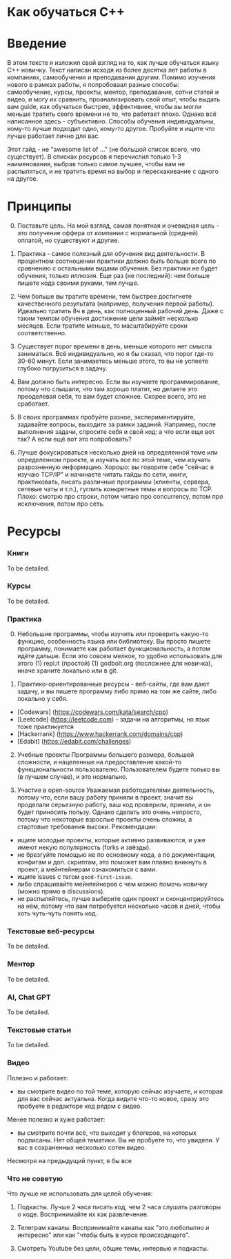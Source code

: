 # Как обучаться C++

# Введение

В этом тексте я изложил свой взгляд на то, как лучше обучаться языку C++ новичку. Текст написан исходя из более десятка лет работы в компаниях, самообучения и преподавания другим. Помимо изучения нового в рамках работы, я попробоваал разные способы: самообучение, курсы, проекты, ментор, преподавание, сотни статей и видео, и могу их сравнить, проанализировать свой опыт, чтобы выдать вам guide, как обучаться быстрее, эффективнее, чтобы вы могли меньше тратить свого времени не то, что работает плохо.
Однако всё написанное здесь - субъективно. Способы обучения индивидуальны, кому-то лучше подходит одно, кому-то другое. Пробуйте и ищите что лучше работает лично для вас.

Этот гайд - не "awesome list of ..." (не большой список всего, что существует). В списках ресурсов я перечислил только 1-3 наименования, выбрав только самое лучшее, чтобы вам не распыляться, и не тратить время на выбор и перескакивание с одного на другое.

# Принципы

0. Поставьте цель. На мой взгляд, самая понятная и очевидная цель - это получение оффера от компании с нормальной (средней) оплатой, но существуют и другие.

1. Практика - самое полезный для обучения вид деятельности. В процентном соотношении практики должно быть больше всего по сравнению с остальными видами обучения. Без практики не будет обучения, только иллюзия. Еще раз (не последний): чем больше пишете кода своими руками, тем лучше.

2. Чем больше вы тратите времени, тем быстрее достигнете качественного результата (например, получения первой работы). Идеально тратить 8ч в день, как полноценный рабочий день. Даже с таким темпом обучения достижение цели займёт несколько месяцев. Если тратите меньше, то масштабируйте сроки соответственно.

3. Существует порог времени в день, меньше которого нет смысла заниматься. Всё индивидуально, но я бы сказал, что порог где-то 30-60 минут. Если занимаетесь меньше этого, то вы не успеете глубоко погрузиться в задачу.

4. Вам должно быть интересно. Если вы изучаете программирование, потому что слышали, что там хорошо платят, но делаете это преоделевая себя, то вам будет сложнее. Скорее всего, это не сработает.

5. В своих программах пробуйте разное, экспериментируйте, задавайте вопросы, выходите за рамки заданий. Например, после выполнения задачи, спросите себя и свой код: а что если еще вот так? А если ещё вот это попробовать?

6. Лучше фокусироваться несколько дней на определенной теме или определенном проекте, и изучать все по этой теме, чем изучать разрозненную информацию. Хорошо: вы говорите себе "сейчас я изучаю TCP/IP" и начинаете читать гайды по сети, книги, практиковать, писать различные программы (клиенты, сервера, сетевые чаты и т.п.), гуглить конкретные темы и вопросы по TCP. Плохо: смотрю про строки, потом читаю про concurrency, потом про исключения, потом про сеть.


# Ресурсы

### Книги

To be detailed.


### Курсы

To be detailed.


### Практика

0. Небольшие программы, чтобы изучить или проверить какую-то функцию, особенность языка или библиотеку. Вы просто пишете программу, понимаете как работает функциональность, а потом идёте дальше.
Если это совсем мелкое, то удобно использовать для этого (1) repl.it (простой) (1) godbolt.org (посложнее для новичка), иначе храните локально или в git.

1. Практико-ориентированные ресурсы - веб-сайты, где вам дают задачу, и вы пишете программу либо прямо на том же сайте, либо локально у себя.
- [Codewars] (https://codewars.com/kata/search/cpp)
- [Leetcode] (https://leetcode.com) - задачи на алгоритмы, но язык тоже практикуется
- [Hackerrank] (https://www.hackerrank.com/domains/cpp)
- [Edabit] (https://edabit.com/challenges)

2. Учебные проекты
Программы б*о*льшего размера, б*о*льшей сложности, и нацеленные на предоставление какой-то функциональности пользователю. Пользователем будете только вы (в лучшем случае), и это нормально.

3. Участие в open-source
Уважаемая работодателями деятельность, потому что, если вашу работу приняли в проект, значит вы проделали серьезную работу, ваш код проверили, приняли, и он будет приносить пользу. Однако сделать это очень непросто, потому что некоторые взрослые проекты очень сложны, а стартовые требования высоки. Рекомендации:
- ищите молодые проекты, которые активно развиваются, и уже имеют некую популярность (forks и звёзды).
- не брезгуйте помощью не по основному кода, а по документации, конфигам и доп. скриптам, это поможет вам плавно вникнуть в проект, а мейнтейнерам ознакомиться с вами.
- ищите issues с тегом `good-first-issue`.
- либо спрашивайте мейнтейнеров с чем можно помочь новичку (можно прямо в discussions).
- не распыляйтесь, лучше выберите один проект и сконцентрируйтесь на нём, потому что вам потребуется несколько часов и дней, чтобы хоть чуть-чуть понять код.


### Текстовые веб-ресурсы

To be detailed.


### Ментор

To be detailed.


### AI, Chat GPT

To be detailed.


### Текстовые статьи

To be detailed.


### Видео

Полезно и работает:
- вы смотрите видео по той теме, которую сейчас изучаете, и которая для вас сейчас актуальна. Когда видите что-то новое, сразу это пробуете в редакторе код рядом с видео.

Менее полезно и хуже работает:
- вы смотрите почти всё, что выходит у блогеров, на которых подписаны. Нет общей тематики. Вы не пробуете то, что увидели. У вас в сохраненных несколько сотен видео.

Несмотря на предыдущий пункт, я бы все

### Что не советую

Что лучше не использовать для целей обучения:

1. Подкасты. Лучше 2 часа писать код, чем 2 часа слушать разговоры о коде. Воспринимайте их как развлечение.

2. Телеграм каналы. Воспринимайте каналы как "это любопытно и интересно" или как "чтобы быть в курсе происходящего".

3. Смотреть Youtube без цели, общие темы, интервью и подкасты.
